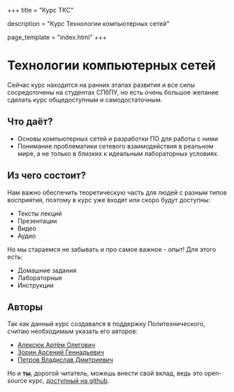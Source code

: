 +++
title = "Курс TКС"

description  = "Курс Технологии компьютерных сетей" 

page_template = "index.html"
+++

# Технологии компьютерных сетей

Сейчас курс находится на ранних этапах развития и все силы сосредоточены на студентах СПбПУ, но есть очень большое желание сделать курс общедоступным и самодостаточным.

## Что даёт?

* Основы компьютерных сетей и разработки ПО для работы с ними
* Понимание проблематики сетевого взаимодействия в реальном мире, а не только в близких к идеальным лабораторных условиях.

## Из чего состоит?

Нам важно обеспечить теоретическую часть для людей с разным типов восприятия, поэтому в курс уже входят или скоро будут доступны:

* Тексты лекций
* Презентации
* Видео
* Аудио

Но мы стараемся не забывать и про самое важное - опыт!
Для этого есть:

* Домашние задания
* Лабораторные
* Инструкции

## Авторы

Так как данный курс создавался в поддержку Политехнического, считаю необходимым указать его авторов:

* [Алексюк Артём Олегович](https://github.com/h31)
* [Зорин Арсений Геннадьевич](https://github.com/wrrbz)
* [Петров Владислав Дмитриевич](https://ejiek.com)

Но и **ты**, дорогой читатель, можешь внести свой вклад, ведь это open-source курс, [доступный на github](https://github.com/insysnw/insysnw.github.io).

